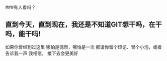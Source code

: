 ###有人看吗？
## 直到今天，直到现在，我还是不知道GIT想干吗，在干吗，能干吗!
如果你曾经到过这里
哪怕是偶然，哪怕是一次
都请你留个印记、冒个小泡，或者
告诉我一声
我相信，
接下去会更美好

